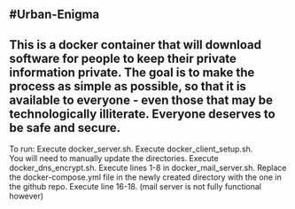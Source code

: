 #Urban-Enigma
------------
This is a docker container that will download software for people to
keep their private information private. The goal is to make the process
as simple as possible, so that it is available to everyone - even those
that may be technologically illiterate. Everyone deserves to be safe
and secure.
------------

To run:
Execute docker_server.sh. 
Execute docker_client_setup.sh.  
You will need to manually update the directories. 
Execute docker_dns_encrypt.sh.
Execute lines 1-8 in docker_mail_server.sh. Replace the docker-compose.yml file in the newly created directory with the one in the github repo.
Execute line 16-18. (mail server is not fully functional however)
